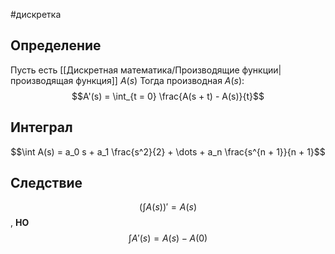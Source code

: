 #дискретка 
## Определение
Пусть есть [[Дискретная математика/Производящие функции|производящая функция]] $A(s)$
Тогда производная $A(s):$ $$A'(s) = \int_{t = 0} \frac{A(s + t) - A(s)}{t}$$
## Интеграл
$$\int A(s) = a_0 s + a_1 \frac{s^2}{2} + \dots + a_n \frac{s^{n + 1}}{n + 1}$$
## Следствие
$$(\int A(s))' = A(s)$$, **НО** $$\int A'(s) = A(s) - A(0)$$